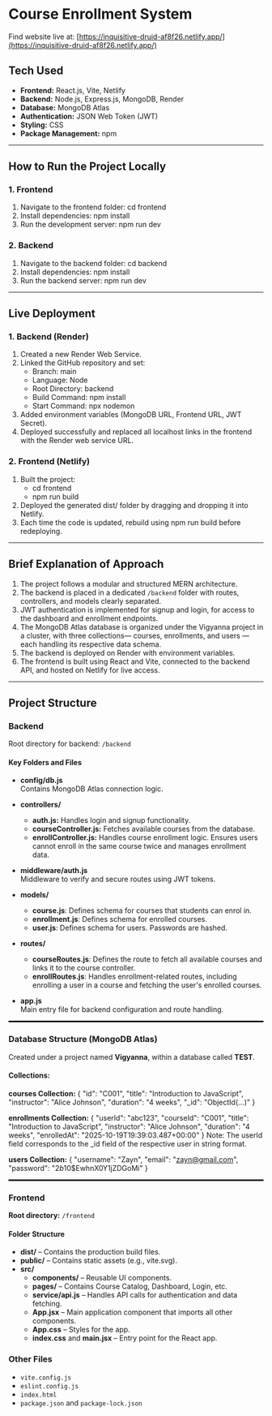 # Course Enrollment System
Find website live at: [https://inquisitive-druid-af8f26.netlify.app/](https://inquisitive-druid-af8f26.netlify.app/)

## Tech Used
- **Frontend:** React.js, Vite, Netlify  
- **Backend:** Node.js, Express.js, MongoDB, Render  
- **Database:** MongoDB Atlas  
- **Authentication:** JSON Web Token (JWT)  
- **Styling:** CSS  
- **Package Management:** npm  

---
## How to Run the Project Locally

### 1. Frontend
1. Navigate to the frontend folder: cd frontend  
2. Install dependencies: npm install  
3. Run the development server: npm run dev  

### 2. Backend
1. Navigate to the backend folder: cd backend  
2. Install dependencies: npm install  
3. Run the backend server: npm run dev  

---

## Live Deployment

### 1. Backend (Render)
1. Created a new Render Web Service.  
2. Linked the GitHub repository and set:  
   - Branch: main  
   - Language: Node  
   - Root Directory: backend  
   - Build Command: npm install  
   - Start Command: npx nodemon  
3. Added environment variables (MongoDB URL, Frontend URL, JWT Secret).  
4. Deployed successfully and replaced all localhost links in the frontend with the Render web service URL.

### 2. Frontend (Netlify)
1. Built the project:  
   - cd frontend  
   - npm run build  
2. Deployed the generated dist/ folder by dragging and dropping it into Netlify.  
3. Each time the code is updated, rebuild using npm run build before redeploying.  

---

## Brief Explanation of Approach

1. The project follows a modular and structured MERN architecture.  
2. The backend is placed in a dedicated `/backend` folder with routes, controllers, and models clearly separated.  
3. JWT authentication is implemented for signup and login, for access to the dashboard and enrollment endpoints.  
4. The MongoDB Atlas database is organized under the Vigyanna project in a cluster, with three collections— courses, enrollments, and users —each handling its respective data schema.  
5. The backend is deployed on Render with environment variables.  
6. The frontend is built using React and Vite, connected to the backend API, and hosted on Netlify for live access.  

---

## Project Structure

### Backend
Root directory for backend: `/backend`  

#### Key Folders and Files
- **config/db.js**  
  Contains MongoDB Atlas connection logic.

- **controllers/**
  - **auth.js:** Handles login and signup functionality.  
  - **courseController.js:** Fetches available courses from the database.  
  - **enrollController.js:** Handles course enrollment logic. Ensures users cannot enroll in the same course twice and manages enrollment data.

- **middleware/auth.js**  
  Middleware to verify and secure routes using JWT tokens.

- **models/**
  - **course.js**: Defines schema for courses that students can enrol in.
  - **enrollment.js**: Defines schema for enrolled courses.
  - **user.js**: Defines schema for users. Passwords are hashed.

- **routes/**
  - **courseRoutes.js**: Defines the route to fetch all available courses and links it to the course controller.
  - **enrollRoutes.js**:  Handles enrollment-related routes, including enrolling a user in a course and fetching the user's enrolled courses.

- **app.js**  
  Main entry file for backend configuration and route handling.


<hr style="border: 0.5px solid #000;">


### Database Structure (MongoDB Atlas)
Created under a project named **Vigyanna**, within a database called **TEST**.

#### Collections:

**courses Collection:**
{
  "id": "C001",
  "title": "Introduction to JavaScript",
  "instructor": "Alice Johnson",
  "duration": "4 weeks",
  "_id": "ObjectId(...)"
}

**enrollments  Collection:**
{
  "userId": "abc123",
  "courseId": "C001",
  "title": "Introduction to JavaScript",
  "instructor": "Alice Johnson",
  "duration": "4 weeks",
  "enrolledAt": "2025-10-19T19:39:03.487+00:00"
}
Note: The userId field corresponds to the _id field of the respective user in string format.

**users Collection:**
{
  "username": "Zayn",
  "email": "zayn@gmail.com",
  "password": "$2b$10$EwhnX0Y1jZDGoMi"
}

<hr style="border: 0.5px solid #000;">

### Frontend

**Root directory:** `/frontend`

#### Folder Structure

- **dist/** – Contains the production build files.  
- **public/** – Contains static assets (e.g., vite.svg).  
- **src/**  
  - **components/** – Reusable UI components.  
  - **pages/** – Contains Course Catalog, Dashboard, Login, etc.  
  - **service/api.js** – Handles API calls for authentication and data fetching.  
  - **App.jsx** – Main application component that imports all other components.  
  - **App.css** – Styles for the app.  
  - **index.css** and **main.jsx** – Entry point for the React app.

### Other Files
- `vite.config.js`  
- `eslint.config.js`  
- `index.html`  
- `package.json` and `package-lock.json`  

